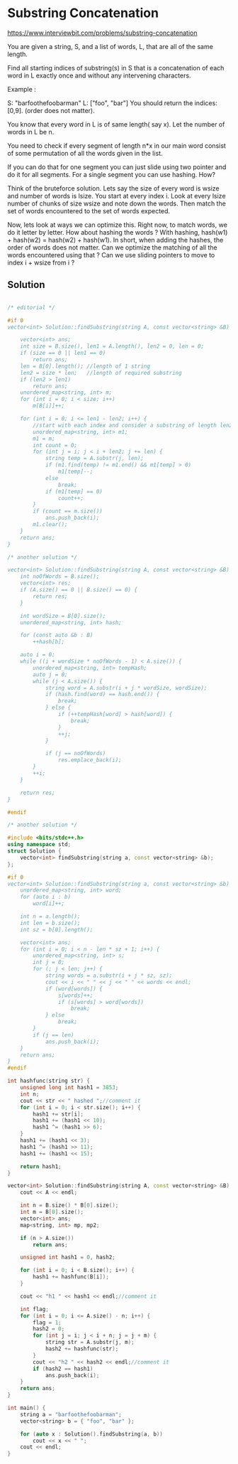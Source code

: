 # Substring Concatenation

https://www.interviewbit.com/problems/substring-concatenation



You are given a string, S, and a list of words, L, that are all of the same length.

Find all starting indices of substring(s) in S that is a concatenation of each word in L exactly
once and without any intervening characters.

Example :

S: "barfoothefoobarman"
L: ["foo", "bar"]
You should return the indices: [0,9].
(order does not matter).



You know that every word in L is of same length( say x). Let the number of words in L be n.

You need to check if every segment of length n*x in our main word consist of some permutation of all the words given in the list.

If you can do that for one segment you can just slide using two pointer and do it for all segments. For a single segment you can use hashing. How?



Think of the bruteforce solution. 
Lets say the size of every word is wsize and number of words is lsize. 
You start at every index i. Look at every lsize number of chunks of size wsize and note down the words. Then match the set of words encountered to the set of words expected.

Now, lets look at ways we can optimize this. 
Right now, to match words, we do it letter by letter. How about hashing the words ? 
With hashing, hash(w1) + hash(w2) = hash(w2) + hash(w1). 
In short, when adding the hashes, the order of words does not matter. 
Can we optimize the matching of all the words encountered using that ? Can we use sliding pointers to move to index i + wsize from i ?



## Solution

```cpp

/* editorial */

#if 0
vector<int> Solution::findSubstring(string A, const vector<string> &B) {

    vector<int> ans;
    int size = B.size(), len1 = A.length(), len2 = 0, len = 0;
    if (size == 0 || len1 == 0)
        return ans;
    len = B[0].length(); //length of 1 string
    len2 = size * len;   //length of required substring
    if (len2 > len1)
        return ans;
    unordered_map<string, int> m;
    for (int i = 0; i < size; i++)
        m[B[i]]++;

    for (int i = 0; i <= len1 - len2; i++) {
        //start with each index and consider a substring of length len2
        unordered_map<string, int> m1;
        m1 = m;
        int count = 0;
        for (int j = i; j < i + len2; j += len) {
            string temp = A.substr(j, len);
            if (m1.find(temp) != m1.end() && m1[temp] > 0)
                m1[temp]--;
            else
                break;
            if (m1[temp] == 0)
                count++;
        }
        if (count == m.size())
            ans.push_back(i);
        m1.clear();
    }
    return ans;
}

/* another solution */

vector<int> Solution::findSubstring(string A, const vector<string> &B) {
    int noOfWords = B.size();
    vector<int> res;
    if (A.size() == 0 || B.size() == 0) {
        return res;
    }

    int wordSize = B[0].size();
    unordered_map<string, int> hash;

    for (const auto &b : B)
        ++hash[b];

    auto i = 0;
    while ((i + wordSize * noOfWords - 1) < A.size()) {
        unordered_map<string, int> tempHash;
        auto j = 0;
        while (j < A.size()) {
            string word = A.substr(i + j * wordSize, wordSize);
            if (hash.find(word) == hash.end()) {
                break;
            } else {
                if (++tempHash[word] > hash[word]) {
                    break;
                }
                ++j;
            }

            if (j == noOfWords)
                res.emplace_back(i);
        }
        ++i;
    }

    return res;
}

#endif

/* another solution */

#include <bits/stdc++.h>
using namespace std;
struct Solution {
    vector<int> findSubstring(string a, const vector<string> &b);
};

#if 0
vector<int> Solution::findSubstring(string a, const vector<string> &b) {
    unordered_map<string, int> word;
    for (auto i : b)
        word[i]++;

    int n = a.length();
    int len = b.size();
    int sz = b[0].length();

    vector<int> ans;
    for (int i = 0; i < n - len * sz + 1; i++) {
        unordered_map<string, int> s;
        int j = 0;
        for (; j < len; j++) {
            string words = a.substr(i + j * sz, sz);
            cout << i << " " << j << " " << words << endl;
            if (word[words]) {
                s[words]++;
                if (s[words] > word[words])
                    break;
            } else
                break;
        }
        if (j == len)
            ans.push_back(i);
    }
    return ans;
}
#endif

int hashfunc(string str) {
    unsigned long int hash1 = 3853;
    int n;
    cout << str << " hashed ";//comment it
    for (int i = 0; i < str.size(); i++) {
        hash1 += str[i];
        hash1 += (hash1 << 10);
        hash1 ^= (hash1 >> 6);
    }
    hash1 += (hash1 << 3);
    hash1 ^= (hash1 >> 11);
    hash1 += (hash1 << 15);

    return hash1;
}

vector<int> Solution::findSubstring(string A, const vector<string> &B) {
    cout << A << endl;

    int n = B.size() * B[0].size();
    int m = B[0].size();
    vector<int> ans;
    map<string, int> mp, mp2;

    if (n > A.size())
        return ans;

    unsigned int hash1 = 0, hash2;

    for (int i = 0; i < B.size(); i++) {
        hash1 += hashfunc(B[i]);
    }

    cout << "h1 " << hash1 << endl;//comment it

    int flag;
    for (int i = 0; i <= A.size() - n; i++) {
        flag = 1;
        hash2 = 0;
        for (int j = i; j < i + n; j = j + m) {
            string str = A.substr(j, m);
            hash2 += hashfunc(str);
        }
        cout << "h2 " << hash2 << endl;//comment it
        if (hash2 == hash1)
            ans.push_back(i);
    }
    return ans;
}

int main() {
    string a = "barfoothefoobarman";
    vector<string> b = { "foo", "bar" };

    for (auto x : Solution().findSubstring(a, b))
        cout << x << " ";
    cout << endl;
}
```